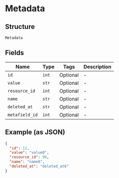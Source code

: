 
# Metadata

## Structure

`Metadata`

## Fields

| Name | Type | Tags | Description |
|  --- | --- | --- | --- |
| `id` | `int` | Optional | - |
| `value` | `str` | Optional | - |
| `resource_id` | `int` | Optional | - |
| `name` | `str` | Optional | - |
| `deleted_at` | `str` | Optional | - |
| `metafield_id` | `int` | Optional | - |

## Example (as JSON)

```json
{
  "id": 12,
  "value": "value0",
  "resource_id": 96,
  "name": "name8",
  "deleted_at": "deleted_at6"
}
```

